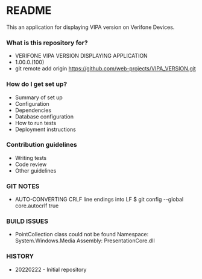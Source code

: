 # README #

This an application for displaying VIPA version on Verifone Devices.

### What is this repository for? ###

* VERIFONE VIPA VERSION DISPLAYING APPLICATION
* 1.00.0.(100)
* git remote add origin https://github.com/web-projects/VIPA_VERSION.git

### How do I get set up? ###

* Summary of set up
* Configuration
* Dependencies
* Database configuration
* How to run tests
* Deployment instructions

### Contribution guidelines ###

* Writing tests
* Code review
* Other guidelines

### GIT NOTES ###

*  AUTO-CONVERTING CRLF line endings into LF
   $ git config --global core.autocrlf true

### BUILD ISSUES ###

*  PointCollection class could not be found
   Namespace: System.Windows.Media
   Assembly: PresentationCore.dll

### HISTORY ###

* 20220222 - Initial repository
